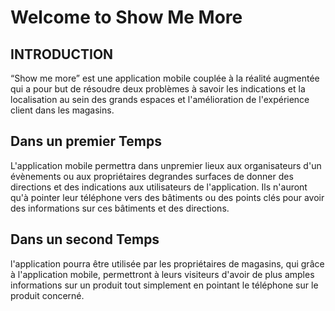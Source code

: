 # Welcome to Show Me More

## INTRODUCTION

“Show me more” est une application mobile
couplée à la réalité augmentée qui a pour but de
résoudre deux problèmes à savoir les indications et
la localisation au sein des grands espaces et
l'amélioration de l'expérience client dans les
magasins.


## Dans un premier Temps

L'application mobile permettra dans unpremier lieux aux organisateurs d'un
évènements ou aux propriétaires degrandes surfaces de donner des
directions et des indications aux utilisateurs de l'application. Ils n'auront
qu'à pointer leur téléphone vers des bâtiments ou des points clés pour avoir
des informations sur ces bâtiments et des directions.

## Dans un second Temps

l'application pourra être utilisée par les propriétaires de magasins, qui grâce à
l'application mobile, permettront à leurs visiteurs d'avoir de plus amples
informations sur un produit tout simplement en pointant le téléphone
sur le produit concerné.


